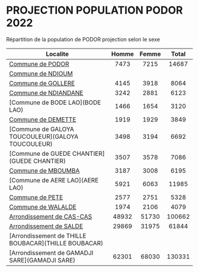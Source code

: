 # PROJECTION POPULATION PODOR 2022
	
Répartition de la population de PODOR projection selon le sexe
	
| Localite  | Homme | Femme | Total |
| --------- |:-----:|:-----:|:-----:|
| [Commune de PODOR](PODOR) | 7473 | 7215 | 14687 |
| [Commune de NDIOUM](NDIOUM) |  |
| [Commune de GOLLERE](GOLLERE) | 4145 | 3918 | 8064 |
| [Commune de NDIANDANE](NDIANDANE) | 3242 | 2881 | 6123 |
| [Commune de BODE LAO](BODE LAO) | 1466 | 1654 | 3120 |
| [Commune de DEMETTE](DEMETTE) | 1919 | 1929 | 3849 |
| [Commune de GALOYA TOUCOULEUR](GALOYA TOUCOULEUR) | 3498 | 3194 | 6692 |
| [Commune de GUEDE CHANTIER](GUEDE CHANTIER) | 3507 | 3578 | 7086 |
| [Commune de MBOUMBA](MBOUMBA) | 3187 | 3008 | 6195 |
| [Commune de AERE LAO](AERE LAO) | 5921 | 6063 | 11985 |
| [Commune de PETE](PETE) | 2577 | 2751 | 5328 |
| [Commune de WALALDE](WALALDE) | 1974 | 2106 | 4079 |
| [Arrondissement de CAS-CAS](CAS-CAS) | 48932 | 51730 | 100662 |
| [Arrondissement de SALDE](SALDE) | 29869 | 31975 | 61844 |
| [Arrondissement de THILLE BOUBACAR](THILLE BOUBACAR) |  |
| [Arrondissement de GAMADJI SARE](GAMADJI SARE) | 62301 | 68030 | 130331 |
